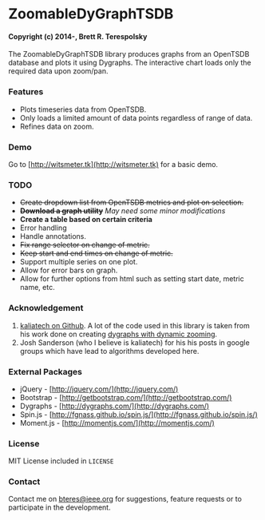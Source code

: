 # ZoomableDyGraphTSDB
#### Copyright (c) 2014-, Brett R. Terespolsky

The ZoomableDyGraphTSDB library produces graphs from an OpenTSDB database and plots it using Dygraphs. The interactive chart loads only the required data upon zoom/pan.

### Features
* Plots timeseries data from OpenTSDB.
* Only loads a limited amount of data points regardless of range of data.
* Refines data on zoom.

### Demo
Go to [http://witsmeter.tk](http://witsmeter.tk) for a basic demo.

### TODO
* ~~Create dropdown list from OpenTSDB metrics and plot on selection.~~
* ~~**Download a graph utility**~~ *May need some minor modifications*
* **Create a table based on certain criteria**
* Error handling
* Handle annotations.
* ~~Fix range selector on change of metric.~~
* ~~Keep start and end times on change of metric.~~
* Support multiple series on one plot.
* Allow for error bars on graph.
* Allow for further options from html such as setting start date, metric name, etc.

### Acknowledgement
1. [kaliatech on Github](https://github.com/kaliatech). A lot of the code used in this library is taken from his work done on creating [dygraphs with dynamic zooming](https://github.com/kaliatech/dygraphs-dynamiczooming-example/blob/master/README.md).
2. Josh Sanderson (who I believe is kaliatech) for his his posts in google groups which have lead to algorithms developed here.

### External Packages
* jQuery - [http://jquery.com/](http://jquery.com/)
* Bootstrap - [http://getbootstrap.com/](http://getbootstrap.com/)
* Dygraphs - [http://dygraphs.com/](http://dygraphs.com/)
* Spin.js - [http://fgnass.github.io/spin.js/](http://fgnass.github.io/spin.js/)
* Moment.js - [http://momentjs.com/](http://momentjs.com/)

### License
MIT License included in `LICENSE`

### Contact
Contact me on [bteres@ieee.org](mailto:bteres@ieee.org) for suggestions, feature requests or to participate in the development.

